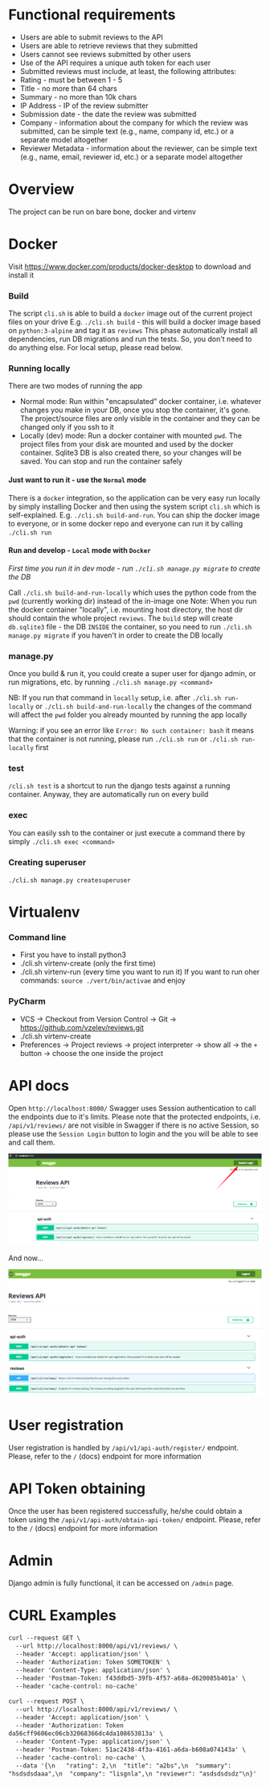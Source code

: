 # Functional requirements
* Users are able to submit reviews to the API
* Users are able to retrieve reviews that they submitted
* Users cannot see reviews submitted by other users
* Use of the API requires a unique auth token for each user
* Submitted reviews must include, at least, the following attributes:
* Rating - must be between 1 - 5
* Title - no more than 64 chars
* Summary - no more than 10k chars
* IP Address - IP of the review submitter
* Submission date - the date the review was submitted
* Company - information about the company for which the review was submitted, can be simple text (e.g., name, company id, etc.) or a separate model altogether
* Reviewer Metadata - information about the reviewer, can be simple text (e.g., name, email, reviewer id, etc.) or a separate model altogether

# Overview

The project can be run on bare bone, docker and virtenv

# Docker

Visit https://www.docker.com/products/docker-desktop to download and install it

### Build
The script `cli.sh` is able to build a `docker` image out of the current project files on your drive
E.g. `./cli.sh build` - this will build a docker image based on `python:3-alpine` and tag it as `reviews`
This phase automatically install all dependencies, run DB migrations and run the tests. So, you don't need to do anything else. For local setup, please read below.


### Running locally

There are two modes of running the app
* Normal mode: Run within "encapsulated" docker container, i.e. whatever changes you make in your DB, once you stop the container, it's gone. The project/source files are only visible in the container and they can be changed only if you ssh to it
* Locally (dev) mode: Run a docker container with mounted `pwd`. The project files from your disk are mounted and used by the docker container. Sqlite3 DB is also created there, so your changes will be saved. You can stop and run the container safely

#### Just want to run it - use the `Normal` mode
There is a `docker` integration, so the application can be very easy run locally by simply installing Docker and then using the system script `cli.sh` which is self-explained.
E.g. `./cli.sh build-and-run`. You can ship the docker image to everyone, or in some docker repo and everyone can run it by calling `./cli.sh run`

#### Run and develop - `Local` mode with `Docker`
*First time you run it in dev mode - run `./cli.sh manage.py migrate` to create the DB*

Call `./cli.sh build-and-run-locally` which uses the python code from the `pwd` (currently working dir) instead of the in-image one
Note: When you run the docker container "locally", i.e. mounting host directory, the host dir should contain the whole project `reviews`. The `build` step will create `db.sqlite3` file - the DB `INSIDE` the container, so you need to run `./cli.sh manage.py migrate` if you haven't in order to create the DB locally

### manage.py
Once you build & run it, you could create a super user for django admin, or run migrations, etc. by running `./cli.sh manage.py <command>`

NB: If you run that command in `locally` setup, i.e. after `./cli.sh run-locally` or `./cli.sh build-and-run-locally` the changes of the command will affect the `pwd` folder you already mounted by running the app locally

Warning: if you see an error like `Error: No such container: bash` it means that the container is not running, please run `./cli.sh run` or `./cli.sh run-locally` first

### test
`/cli.sh test` is a shortcut to run the django tests against a running container. Anyway, they are automatically run on every build

### exec
You can easily ssh to the container or just execute a command there by simply `./cli.sh exec <command>`

### Creating superuser
`./cli.sh manage.py createsuperuser`

# Virtualenv

### Command line
* First you have to install python3
* ./cli.sh virtenv-create (only the first time)
* ./cli.sh virtenv-run (every time you want to run it)
If you want to run oher commands: `source ./vert/bin/activae` and enjoy

### PyCharm
* VCS -> Checkout from Version Control -> Git -> https://github.com/vzelev/reviews.git
* ./cli.sh virtenv-create
* Preferences -> Project reviews -> project interpreter -> show all -> the `+` button -> choose the one inside the project

# API docs
Open `http://localhost:8000/`
Swagger uses Session authentication to call the endpoints due to it's limits. Please note that the protected endpoints, i.e. `/api/v1/reviews/` are not visible in Swagger if there is no active Session, so please use the `Session Login` button to login and the you will be able to see and call them.

![Screenshot](docs/swagger_not_auth.png)

And now...

![Screenshot](docs/swagger_auth.png)

# User registration

User registration is handled by `/api/v1/api-auth/register/` endpoint. Please, refer to the `/` (docs) endpoint for more information

# API Token obtaining

Once the user has been registered successfully, he/she could obtain a token using the `/api/v1/api-auth/obtain-api-token/` endpoint. Please, refer to the `/` (docs) endpoint for more information

# Admin

Django admin is fully functional, it can be accessed on `/admin` page.

# CURL Examples

```
curl --request GET \
  --url http://localhost:8000/api/v1/reviews/ \
  --header 'Accept: application/json' \
  --header 'Authorization: Token SOMETOKEN' \
  --header 'Content-Type: application/json' \
  --header 'Postman-Token: f43ddbd5-39fb-4f57-a68a-d620085b401a' \
  --header 'cache-control: no-cache'
```

```
curl --request POST \
  --url http://localhost:8000/api/v1/reviews/ \
  --header 'Accept: application/json' \
  --header 'Authorization: Token da56cff9606ec06cb32068366dc4da108653813a' \
  --header 'Content-Type: application/json' \
  --header 'Postman-Token: 51ac2438-4f3a-4161-a6da-b608a074143a' \
  --header 'cache-control: no-cache' \
  --data '{\n	"rating": 2,\n	"title": "a2bs",\n	"summary": "hsdsdsdaaa",\n	"company": "lisgnla",\n	"reviewer": "asdsdsdsdz"\n}'
```